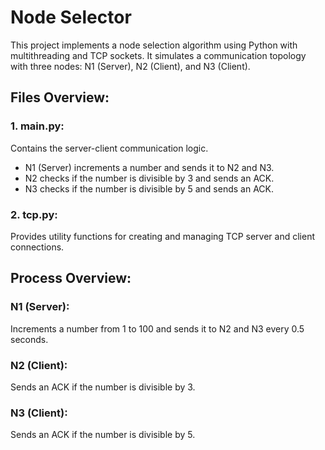 # Node Selector
This project implements a node selection algorithm using Python with multithreading and TCP sockets. It simulates a communication topology with three nodes: N1 (Server), N2 (Client), and N3 (Client).

## Files Overview:
### 1. main.py:
Contains the server-client communication logic.
  * N1 (Server) increments a number and sends it to N2 and N3.
  * N2 checks if the number is divisible by 3 and sends an ACK.
  * N3 checks if the number is divisible by 5 and sends an ACK.
### 2. tcp.py:
Provides utility functions for creating and managing TCP server and client connections.

## Process Overview:
### N1 (Server):
Increments a number from 1 to 100 and sends it to N2 and N3 every 0.5 seconds.
### N2 (Client):
Sends an ACK if the number is divisible by 3.
### N3 (Client):
Sends an ACK if the number is divisible by 5.
